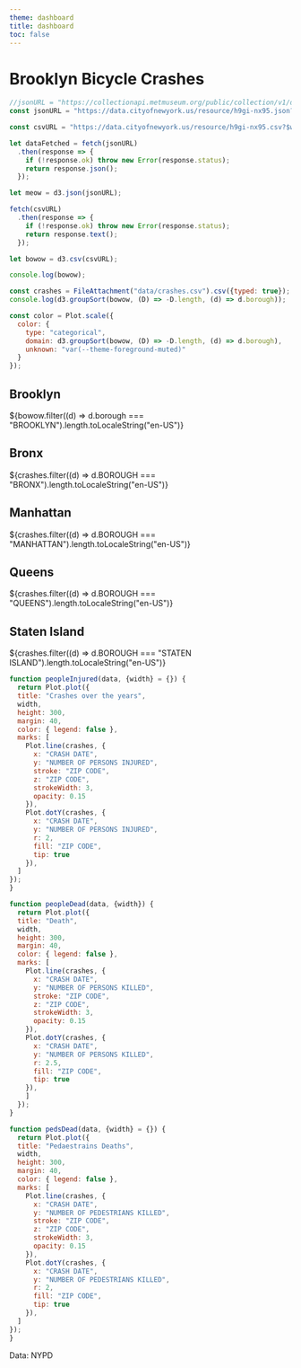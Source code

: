 ```yaml
---
theme: dashboard
title: dashboard
toc: false
---
```


# Brooklyn Bicycle Crashes

```js
//jsonURL = "https://collectionapi.metmuseum.org/public/collection/v1/departments"
const jsonURL = "https://data.cityofnewyork.us/resource/h9gi-nx95.json?$where=number_of_cyclist_injured%3E=1"

const csvURL = "https://data.cityofnewyork.us/resource/h9gi-nx95.csv?$where=number_of_cyclist_injured%3E=1"

let dataFetched = fetch(jsonURL)
  .then(response => {
    if (!response.ok) throw new Error(response.status);
    return response.json();
  });

let meow = d3.json(jsonURL);

fetch(csvURL)
  .then(response => {
    if (!response.ok) throw new Error(response.status);
    return response.text();
  });

let bowow = d3.csv(csvURL);

console.log(bowow);
```

<!-- Load and transform the data -->

```js
const crashes = FileAttachment("data/crashes.csv").csv({typed: true});
console.log(d3.groupSort(bowow, (D) => -D.length, (d) => d.borough));
```

<!-- A shared color scale for consistency, sorted by the number of launches -->

```js
const color = Plot.scale({
  color: {
    type: "categorical",
    domain: d3.groupSort(bowow, (D) => -D.length, (d) => d.borough),
    unknown: "var(--theme-foreground-muted)"
  }
});
```

<!-- Cards with big numbers -->

<div class="grid grid-cols-4">
  <div class="card">
    <h2>Brooklyn</h2>
    <span class="big">${bowow.filter((d) => d.borough === "BROOKLYN").length.toLocaleString("en-US")}</span>
  </div>
  <div class="card">
    <h2>Bronx</h2>
    <span class="big">${crashes.filter((d) => d.BOROUGH === "BRONX").length.toLocaleString("en-US")}</span>
  </div>
  <div class="card">
    <h2>Manhattan</h2>
     <span class="big">${crashes.filter((d) => d.BOROUGH === "MANHATTAN").length.toLocaleString("en-US")}</span>
  </div>
  <div class="card">
    <h2>Queens</h2>
     <span class="big">${crashes.filter((d) => d.BOROUGH === "QUEENS").length.toLocaleString("en-US")}</span>
  </div>
  <div class="card">
    <h2>Staten Island</h2>
     <span class="big">${crashes.filter((d) => d.BOROUGH === "STATEN ISLAND").length.toLocaleString("en-US")}</span>
  </div>
</div>

<!-- Plot of crash history -->

```js
function peopleInjured(data, {width} = {}) {
  return Plot.plot({
  title: "Crashes over the years",
  width, 
  height: 300, 
  margin: 40,
  color: { legend: false },
  marks: [
    Plot.line(crashes, {
      x: "CRASH DATE",
      y: "NUMBER OF PERSONS INJURED",
      stroke: "ZIP CODE",
      z: "ZIP CODE",
      strokeWidth: 3,
      opacity: 0.15
    }),
    Plot.dotY(crashes, { 
      x: "CRASH DATE",
      y: "NUMBER OF PERSONS INJURED",
      r: 2,
      fill: "ZIP CODE",
      tip: true
    }),
  ]
});
}
```

<!-- <div class="grid grid-cols-1">
  <div class="card">
  ${resize((width) => peopleInjured(crashes, {width}))}

  </div>
</div> -->

<!-- Plot of crash vehicles -->

```js
function peopleDead(data, {width}) {
  return Plot.plot({
  title: "Death",
  width, 
  height: 300, 
  margin: 40,
  color: { legend: false },
  marks: [
    Plot.line(crashes, {
      x: "CRASH DATE",
      y: "NUMBER OF PERSONS KILLED",
      stroke: "ZIP CODE",
      z: "ZIP CODE",
      strokeWidth: 3,
      opacity: 0.15
    }),
    Plot.dotY(crashes, { 
      x: "CRASH DATE",
      y: "NUMBER OF PERSONS KILLED",
      r: 2.5,
      fill: "ZIP CODE",
      tip: true
    }),
    ]
  });
}
```

<!-- <div class="grid grid-cols-1">
  <div class="card">
    ${resize((width) => peopleDead(crashes, {width}))}
  
  </div>
</div> -->

<!-- pedestrians deaths -->

```js
function pedsDead(data, {width} = {}) {
  return Plot.plot({
  title: "Pedaestrains Deaths",
  width, 
  height: 300, 
  margin: 40,
  color: { legend: false },
  marks: [
    Plot.line(crashes, {
      x: "CRASH DATE",
      y: "NUMBER OF PEDESTRIANS KILLED",
      stroke: "ZIP CODE",
      z: "ZIP CODE",
      strokeWidth: 3,
      opacity: 0.15
    }),
    Plot.dotY(crashes, { 
      x: "CRASH DATE",
      y: "NUMBER OF PEDESTRIANS KILLED",
      r: 2,
      fill: "ZIP CODE",
      tip: true
    }),
  ]
});
}
```

<!-- <div class="grid grid-cols-1">
  <div class="card">
  ${resize((width) => pedsDead(crashes, {width}))}

  </div>
</div>

<div class="grid">
  <div class="card">
    <h2>BURN DOWN PLOT TEST</h2>
    ${BurndownPlot(crashes.filter((d) => !d.BOROUGH), {x, color: {legend: true, label: "borough"}})}

  </div>
</div> -->

Data: NYPD
